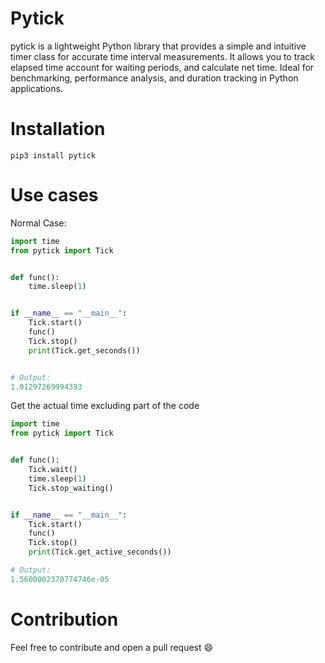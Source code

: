 # Pytick
pytick is a lightweight Python library that provides a simple and intuitive timer class for accurate time interval measurements. It allows you to track elapsed time account for waiting periods, and calculate net time. Ideal for benchmarking, performance analysis, and duration tracking in Python applications.

# Installation
```
pip3 install pytick
```


# Use cases

Normal Case:
```python
import time
from pytick import Tick


def func():
    time.sleep(1)


if __name__ == "__main__":
    Tick.start()
    func()
    Tick.stop()
    print(Tick.get_seconds())


# Output:
1.01297269994393
```

Get the actual time excluding part of the code
```python
import time
from pytick import Tick


def func():
    Tick.wait()
    time.sleep(1)
    Tick.stop_waiting()


if __name__ == "__main__":
    Tick.start()
    func()
    Tick.stop()
    print(Tick.get_active_seconds())

# Output:
1.5600002370774746e-05
```

# Contribution
Feel free to contribute and open a pull request 😄
